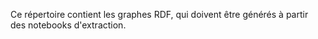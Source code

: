 Ce répertoire contient les graphes RDF, qui doivent être générés à partir des notebooks d'extraction.
